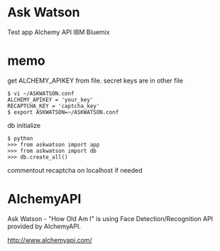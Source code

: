 # Ask Watson
Test app
Alchemy API
IBM Bluemix


# memo
get ALCHEMY_APIKEY from file.
secret keys are in other file

```
$ vi ~/ASKWATSON.conf
ALCHEMY_APIKEY = 'your_key'
RECAPTCHA_KEY = 'captcha_key'
$ export ASKWATSON=~/ASKWATSON.conf
```

db initialize
```
$ python
>>> from askwatson import app
>>> from askwatson import db
>>> db.create_all()
```

commentout recaptcha on localhost if needed

# AlchemyAPI

Ask Watson - "How Old Am I" is using Face Detection/Recognition API provided by AlchemyAPI.

http://www.alchemyapi.com/

